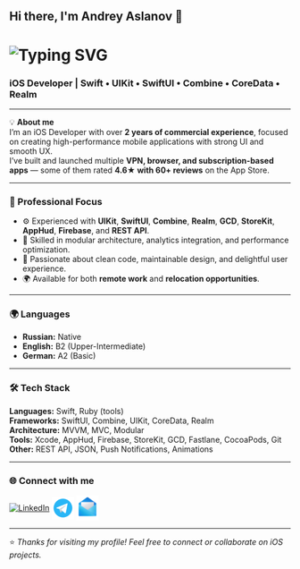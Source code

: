 ## Hi there, I'm Andrey Aslanov 👋  

<h1 align="left">
  <img src="https://readme-typing-svg.herokuapp.com?size=30&duration=4000&color=36BCF7&vCenter=true&lines=Nice+to+meet+you!👋;iOS+Developer🚀;" alt="Typing SVG" />
</h1>

<h3 align="left">iOS Developer | Swift • UIKit • SwiftUI • Combine • CoreData • Realm</h3>

---

<div align="left">

💡 **About me**  
I’m an iOS Developer with over **2 years of commercial experience**, focused on creating high-performance mobile applications with strong UI and smooth UX.  
I’ve built and launched multiple **VPN, browser, and subscription-based apps** — some of them rated **4.6★ with 60+ reviews** on the App Store.  

---

### 🧠 Professional Focus
- ⚙️ Experienced with **UIKit**, **SwiftUI**, **Combine**, **Realm**, **GCD**, **StoreKit**, **AppHud**, **Firebase**, and **REST API**.  
- 🧩 Skilled in modular architecture, analytics integration, and performance optimization.  
- 🚀 Passionate about clean code, maintainable design, and delightful user experience.  
- 🌍 Available for both **remote work** and **relocation opportunities**.

---

### 🌍 Languages
- **Russian:** Native  
- **English:** B2 (Upper-Intermediate)
- **German:** A2 (Basic)

---

### 🛠 Tech Stack

**Languages:** Swift, Ruby (tools)  
**Frameworks:** SwiftUI, Combine, UIKit, CoreData, Realm  
**Architecture:** MVVM, MVC, Modular  
**Tools:** Xcode, AppHud, Firebase, StoreKit, GCD, Fastlane, CocoaPods, Git  
**Other:** REST API, JSON, Push Notifications, Animations  

---

### 🌐 Connect with me

<p align="left">
  <a href="https://www.linkedin.com/in/andrey-aslanov/" target="_blank"><img align="center" src="https://img.icons8.com/fluent/48/000000/linkedin.png" alt="LinkedIn" height="40" width="40" /></a>
  <a href="https://t.me/andrew_aslanov" target="_blank"><img align="center" src="https://raw.githubusercontent.com/AndreyAslanov/AndreyAslanov/main/Assets/Telegram-logo.png" alt="Telegram" height="40" width="40" /></a>
  <a href="mailto:an.aslanov98@gmail.com" target="_blank"><img align="center" src="https://raw.githubusercontent.com/AndreyAslanov/AndreyAslanov/main/Assets/Mail-logo.png" alt="Email" height="45" width="40" /></a>
</p>

---

⭐ *Thanks for visiting my profile! Feel free to connect or collaborate on iOS projects.*  
</div>
